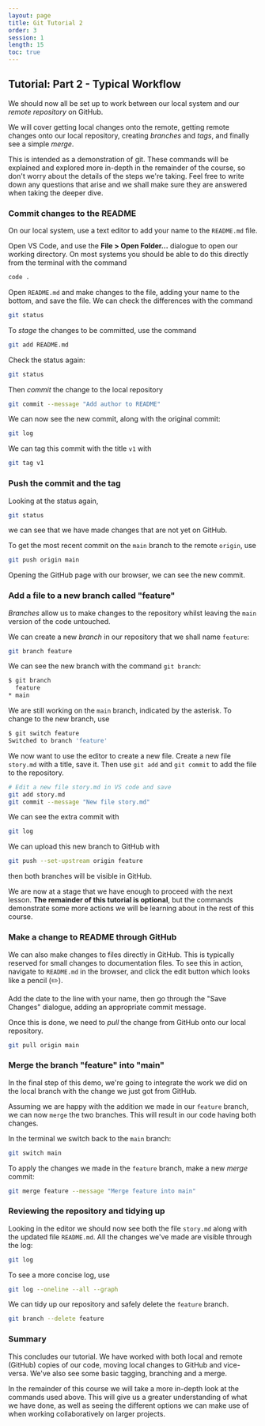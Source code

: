 ```yaml
---
layout: page
title: Git Tutorial 2
order: 3
session: 1
length: 15
toc: true
---
```


## Tutorial: Part 2 - Typical Workflow

We should now all be set up to work between our local system and our *remote repository* on GitHub.

We will cover getting local changes onto the remote, getting remote changes onto our local repository, creating *branches* and *tags*, and finally see a simple *merge*.

This is intended as a demonstration of git.
These commands will be explained and explored more in-depth in the remainder of the course, so don't worry about the details of the steps we're taking.
Feel free to write down any questions that arise and we shall make sure they are answered when taking the deeper dive.

### Commit changes to the README

On our local system, use a text editor to add your name to the `README.md` file.

Open VS Code, and use the **File > Open Folder...** dialogue to open our working directory.
On most systems you should be able to do this directly from the terminal with the command

``` sh
code .
```

Open `README.md` and make changes to the file, adding your name to the bottom, and save the file.
We can check the differences with the command

``` sh
git status
```

To *stage* the changes to be committed, use the command

``` sh
git add README.md
```

Check the status again:

``` sh
git status
```

Then *commit* the change to the local repository

``` sh
git commit --message "Add author to README"
```

We can now see the new commit, along with the original commit:

``` sh
git log
```

We can tag this commit with the title `v1` with

``` sh
git tag v1
```

### Push the commit and the tag

Looking at the status again,

``` sh
git status
```

we can see that we have made changes that are not yet on GitHub.

To get the most recent commit on the `main` branch to the remote `origin`, use

``` sh
git push origin main
```

Opening the GitHub page with our browser, we can see the new commit.

### Add a file to a new branch called "feature"

*Branches* allow us to make changes to the repository whilst leaving the `main` version of the code untouched.

We can create a new *branch* in our repository that we shall name `feature`:

``` sh
git branch feature
```

We can see the new branch with the command `git branch`:

``` sh
$ git branch
  feature
* main
```

We are still working on the `main` branch, indicated by the asterisk.
To change to the new branch, use

``` sh
$ git switch feature
Switched to branch 'feature'
```

We now want to use the editor to create a new file.
Create a new file `story.md` with a title, save it.
Then use `git add` and `git commit` to add the file to the repository.

``` sh
# Edit a new file story.md in VS code and save
git add story.md
git commit --message "New file story.md"
```

We can see the extra commit with

``` sh
git log
```

We can upload this new branch to GitHub with

``` sh
git push --set-upstream origin feature
```

then both branches will be visible in GitHub.

We are now at a stage that we have enough to proceed with the next lesson.
**The remainder of this tutorial is optional**, but the commands demonstrate some more actions we will be learning about in the rest of this course.

### Make a change to README through GitHub

We can also make changes to files directly in GitHub.
This is typically reserved for small changes to documentation files.
To see this in action, navigate to `README.md` in the browser, and click the edit button which looks like a pencil (✏️).

Add the date to the line with your name, then go through the "Save Changes" dialogue, adding an appropriate commit message.

Once this is done, we need to *pull* the change from GitHub onto our local repository.

``` sh
git pull origin main
```

### Merge the branch "feature" into "main"

In the final step of this demo, we're going to integrate the work we did on the local branch with the change we just got from GitHub.

Assuming we are happy with the addition we made in our `feature` branch, we can now `merge` the two branches.
This will result in our code having both changes.

In the terminal we switch back to the `main` branch:

``` sh
git switch main
```

To apply the changes we made in the `feature` branch, make a new *merge* commit:

``` sh
git merge feature --message "Merge feature into main"
```

### Reviewing the repository and tidying up

Looking in the editor we should now see both the file `story.md` along with the updated file `README.md`.
All the changes we've made are visible through the log:

``` sh
git log
```

To see a more concise log, use

``` sh
git log --oneline --all --graph
```

We can tidy up our repository and safely delete the `feature` branch.

``` sh
git branch --delete feature
```

### Summary

This concludes our tutorial.
We have worked with both local and remote (GitHub) copies of our code, moving local changes to GitHub and vice-versa.
We've also see some basic tagging, branching and a merge.

In the remainder of this course we will take a more in-depth look at the commands used above.
This will give us a greater understanding of what we have done, as well as seeing the different options we can make use of when working collaboratively on larger projects.
